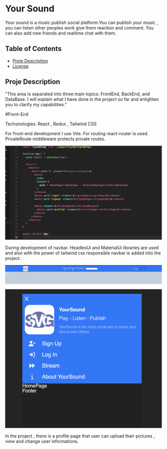 # Your Sound

Your sound is a music publish social platform.You can publish your music , you can listen other peoples work give them reaction and comment. You can also add new friends and realtime chat with them.

## Table of Contents

- [Proje Description](#description)
- [License](#license)

## Proje Description

"This area is separated into three main topics: FrontEnd, BackEnd, and DataBase. I will explain what I have done in the project so far and enlighten you to clarify my capabilities."

#Front-End

Techonologies: React , Redux , Tailwind CSS

For front-end development I use Vite. For routing react-router is used.
PrivateRoute middleware protects private routes.

![Alt text](./Readme_Img/image.png)

During development of navbar. HeadlesUi and MaterialUi libraries are used and also with the power of tailwind css responsible navbar is added into the project.

![Alt text](./Readme_Img/image-1.png)

![Alt text](./Readme_Img/image-2.png)

In the project , there is a profile page that user can upload their pictures , view and change user informations.

